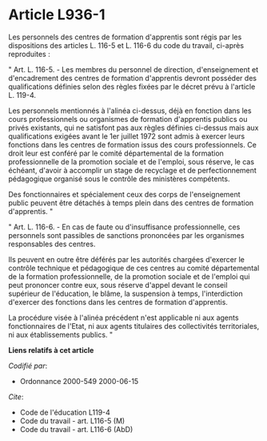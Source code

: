 # Article L936-1

Les personnels des centres de formation d'apprentis sont régis par les dispositions des articles L. 116-5 et L. 116-6 du code
du travail, ci-après reproduites :

" Art. L. 116-5. - Les membres du personnel de direction, d'enseignement et d'encadrement des centres de formation
d'apprentis devront posséder des qualifications définies selon des règles fixées par le décret prévu à l'article L. 119-4.

Les personnels mentionnés à l'alinéa ci-dessus, déjà en fonction dans les cours professionnels ou organismes de formation
d'apprentis publics ou privés existants, qui ne satisfont pas aux règles définies ci-dessus mais aux qualifications exigées
avant le 1er juillet 1972 sont admis à exercer leurs fonctions dans les centres de formation issus des cours professionnels.
Ce droit leur est conféré par le comité départemental de la formation professionnelle de la promotion sociale et de l'emploi,
sous réserve, le cas échéant, d'avoir à accomplir un stage de recyclage et de perfectionnement pédagogique organisé sous le
contrôle des ministères compétents.

Des fonctionnaires et spécialement ceux des corps de l'enseignement public peuvent être détachés à temps plein dans des
centres de formation d'apprentis. "

" Art. L. 116-6. - En cas de faute ou d'insuffisance professionnelle, ces personnels sont passibles de sanctions prononcées
par les organismes responsables des centres.

Ils peuvent en outre être déférés par les autorités chargées d'exercer le contrôle technique et pédagogique de ces centres au
comité départemental de la formation professionnelle, de la promotion sociale et de l'emploi qui peut prononcer contre eux,
sous réserve d'appel devant le conseil supérieur de l'éducation, le blâme, la suspension à temps, l'interdiction d'exercer
des fonctions dans les centres de formation d'apprentis.

La procédure visée à l'alinéa précédent n'est applicable ni aux agents fonctionnaires de l'Etat, ni aux agents titulaires des
collectivités territoriales, ni aux établissements publics. "

**Liens relatifs à cet article**

_Codifié par_:

  - Ordonnance 2000-549 2000-06-15

_Cite_:

  - Code de l'éducation L119-4
  - Code du travail - art. L116-5 (M)
  - Code du travail - art. L116-6 (AbD)
